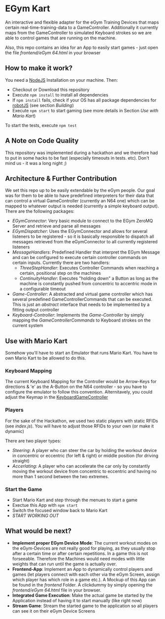# EGym Kart
An interactive and flexible adapter for the eGym Training Devices that maps certain real-time-training-data to a GameController.
Additionally it currently maps from the GameController to simulated Keyboard strokes so we are able to control games that are running on the machine.

Also, this repo contains an idea for an App to easily start games - just open the file _frontend/eGym 64.html_ in your browser

## How to make it work?
You need a [NodeJS](https://nodejs.org) Installation on your machine. Then:

- Checkout or Download this repository
- Execute `npm install` to install all dependencies
- If `npm install` fails, check if your OS has all package dependencies for [robotJS](https://github.com/octalmage/robotjs) (see section _Building_)
- Execute `npm start` to start gaming (see more details in Section *Use with Mario Kart*)

To start the tests, execute `npm test`

## A Note on Code Quality
This repository was implemented during a hackathon and we therefore had to put in some hacks to be fast (especially timeouts in tests. etc). Don't mind us - it was a long night ;)

## Architecture & Further Contribution
We set this repo up to be easily extendable by the eGym people. Our goal was for them to be able to have predefined interpreters for their data that can control a virtual GameController (currently an N64 one) which can be mapped to whatever output is needed (currently a simple keyboard output).
There are the following packages:

- *EGymConnector*: Very basic module to connect to the EGym ZeroMQ Server and retrieve and parse all messages
- *EGymDispatcher*: Uses the EGymConnector and allows for several listeners to be registered - so it is basically responsible to dispatch all messages retrieved from the eGymConnector to all currently registered listeners
- *MessageHandlers*: Predefined Handler that interpret the EGym Message and can be configured to execute certain controller commands on certain inputs. Currently there are two handlers:
    - *ThreeStepHandler*: Executes Controller Commands when reaching a certain, positional step on the machines
    - *ContinuityHandler*: Executes "holding down" a Button as long as the machine is constantly pushed from concentric to accentric mode in a configurable timeout
- *Game-Controller*: A abstracted and virtual game controller which has several predefined GameControllerCommands that can be executed. This is just an *abstract* interface that needs to be implemented by a fitting output controller
- *Keyboard-Controller*: Implements the *Game-Controller* by simply mapping the _GameControllerCommands_ to Keyboard strokes on the current system


## Use with Mario Kart
Somehow you'll have to start an Emulator that runs Mario Kart. You have to own Mario Kart to be allowed to do this.

### Keyboard Mapping
The current Keyboard Mapping for the Controller would be Arrow-Keys for directions & 'e' as the A-Button on the N64 controller - so you have to configure the emulator to follow this convention.
Alternitavely, you could adjust the Keymap in the [KeyboardGameController](./src/app/keyboard-controller/KeyboardGameController)

### Players
For the sake of the Hackathon, we used two static players with static RFIDs (see *index.js*).
You will have to adjust those RFIDs to your own (or make it dynamic)

There are two player types:
- *Steering*: A player who can steer the car by holding the workout device in concentric or eccentric (for left & right) or middle position (for driving straight)
- *Accerlating*: A player who can accelerate the car only by constantly moving the workout device from concentric to eccentric and having no more than 1 second between the two extremes.

### Start the Game
- Start Mario Kart and step through the menues to start a game
- Exectue this App with `npm start`
- Switch the focused window back to Mario Kart
- *START WORKING OUT*


## What would be next?
- **Implement proper EGym Device Mode**: The current workout modes on the eGym-Devices are not really good for playing, as they usually stop after a certain time or after certain repetitions. In a game this is not forseeable. Therefore the Machines would need modes with little weights that can run until the game is actually over.
- **Frontend-App**: Implement an App to dynamically control players and games (let players connect with each other via the eGym Screen, assign which player has which role in a game etc.). A Mockup of this App can be found in the _frontend_ Folder. A clickdummy by simply opening the _frontend/eGym 64.html_ file in your browser.
- **Integrated Game Execution**: Make the actual game be started by the Application instead of having it to start manually (like right now)
- **Stream Game**: Stream the started game to the application so all players can see it on their eGym Device Screens